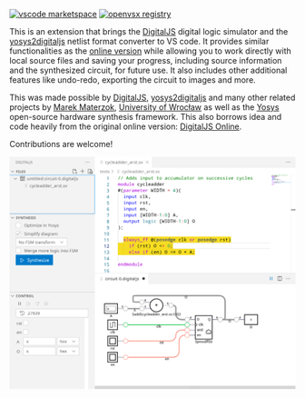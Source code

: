 [![vscode marketspace](https://img.shields.io/badge/VS%20Code-DigitalJS-green)](https://marketplace.visualstudio.com/items?itemName=yuyichao.digitaljs)
[![openvsx registry](https://img.shields.io/badge/Open%20VSX-DigitalJS-green)](https://open-vsx.org/extension/yuyichao/digitaljs)

This is an extension that brings the
[DigitalJS](https://github.com/tilk/digitaljs) digital logic simulator
and the [yosys2digitaljs](https://github.com/tilk/yosys2digitaljs)
netlist format converter to VS code.
It provides similar functionalities as the [online version](https://digitaljs.tilk.eu/)
while allowing you to work directly with local source files and saving your progress,
including source information and the synthesized circuit, for future use.
It also includes other additional features like undo-redo, exporting the circuit to images
and more.

This was made possible by [DigitalJS](https://github.com/tilk/digitaljs),
[yosys2digitaljs](https://github.com/tilk/yosys2digitaljs)
and many other related projects by [Marek Materzok](http://www.tilk.eu/),
[University of Wrocław](http://www.ii.uni.wroc.pl/) as well as
the [Yosys](http://www.clifford.at/yosys/) open-source hardware synthesis framework.
This also borrows idea and code heavily from the original online version:
[DigitalJS Online](https://github.com/tilk/digitaljs_online).

Contributions are welcome!

![screenshot](./imgs/screenshots/code-highlight.png)
